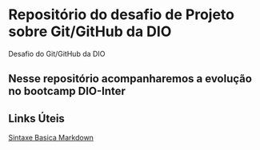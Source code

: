 # Repositório do desafio de Projeto sobre Git/GitHub da DIO
Desafio do Git/GitHub da DIO

## Nesse repositório acompanharemos a evolução no bootcamp DIO-Inter 
## Links Úteis
[Sintaxe Basica Markdown](https://www.markdownguide.org/getting-started/)

